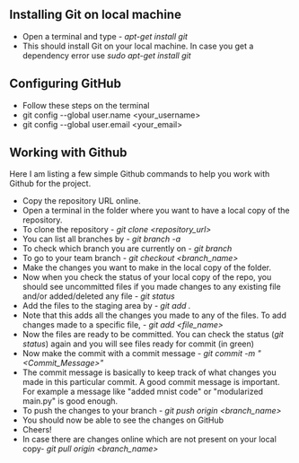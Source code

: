 ## Installing Git on local machine

* Open a terminal and type - *apt-get install git*
* This should install Git on your local machine. In case you get a dependency error use *sudo apt-get install git*

## Configuring GitHub

* Follow these steps on the terminal
* git config --global user.name <your_username>
* git config --global user.email <your_email>

## Working with Github

Here I am listing a few simple Github commands to help you work with Github for the project.

* Copy the repository URL online.
* Open a terminal in the folder where you want to have a local copy of the repository.
* To clone the repository - *git clone <repository_url>*
* You can list all branches by - *git branch -a*
* To check which branch you are currently on - *git branch*
* To go to your team branch - *git checkout <branch_name>*
* Make the changes you want to make in the local copy of the folder.
* Now when you check the status of your local copy of the repo, you should see uncommitted files if you made changes to any existing file and/or added/deleted any file - *git status*
* Add the files to the staging area by - *git add .* 
* Note that this adds all the changes you made to any of the files. To add changes made to a specific file, - *git add <file_name>*
* Now the files are ready to be committed. You can check the status (*git status*) again and you will see files ready for commit (in green)
* Now make the commit with a commit message - *git commit -m "<Commit_Message>"* 
* The commit message is basically to keep track of what changes you made in this particular commit. A good commit message is important. For example a message like "added mnist code" or "modularized main.py" is good enough.
* To push the changes to your branch - *git push origin <branch_name>*
* You should now be able to see the changes on GitHub
* Cheers!
* In case there are changes online which are not present on your local copy- *git pull origin <branch_name>*
